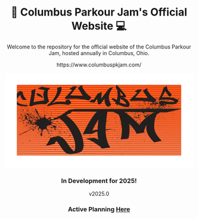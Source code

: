 <h1 align="center">
    🏃 Columbus Parkour Jam's Official Website 💻
</h1>
<p align="center">
    Welcome to the repository for the official website of the Columbus Parkour Jam, hosted annually in Columbus, Ohio.
</p>
<p align="center">
    https://www.columbuspkjam.com/
</p>
<img src="assets/cpjRepoLogo.png">
<h3 align="center">
    In Development for 2025!
</h3>
<p align="center">
    v2025.0
</p>
<h3 align="center">
    Active Planning 
    <a href="https://github.com/users/JishLong/projects/3/views/1">
        Here
    </a>
</h3>
